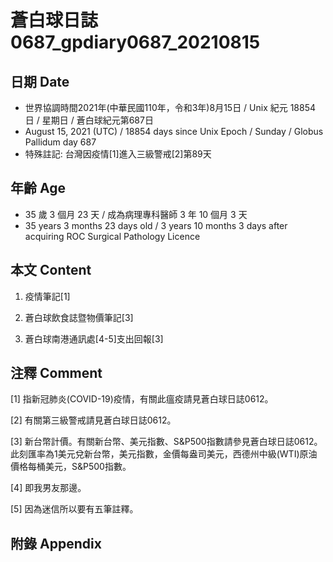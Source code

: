 [_metadata_:encoding]: - "utf-8"
[_metadata_:language]: - "zh-Hant-TW"
[_metadata_:fileformat]: - "markdown"
[_metadata_:MIME_type]: - "text/plain"
[_metadata_:markdown_version]: - "commonmark version 0.29"
[_metadata_:markdown_spec]: - "https://spec.commonmark.org/0.29/"

# 蒼白球日誌0687_gpdiary0687_20210815 #

## 日期 Date ##

* 世界協調時間2021年(中華民國110年，令和3年)8月15日 / Unix 紀元 18854 日 / 星期日 / 蒼白球紀元第687日
* August 15, 2021 (UTC) / 18854 days since Unix Epoch / Sunday / Globus Pallidum day 687
* 特殊註記: 台灣因疫情[1]進入三級警戒[2]第89天

## 年齡 Age ##

* 35 歲 3 個月 23 天 / 成為病理專科醫師 3 年 10 個月 3 天
* 35 years 3 months 23 days old / 3 years 10 months 3 days after acquiring ROC Surgical Pathology Licence

## 本文 Content ##

1. 疫情筆記[1]

    
2. 蒼白球飲食誌暨物價筆記[3]

    
3. 蒼白球南港通訊處[4-5]支出回報[3]

    

## 注釋 Comment ##

[1] 指新冠肺炎(COVID-19)疫情，有關此瘟疫請見蒼白球日誌0612。


[2] 有關第三級警戒請見蒼白球日誌0612。


[3] 新台幣計價。有關新台幣、美元指數、S&P500指數請參見蒼白球日誌0612。此刻匯率為1美元兌新台幣，美元指數，金價每盎司美元，西德州中級(WTI)原油價格每桶美元，S&P500指數。


[4] 即我男友那邊。


[5] 因為迷信所以要有五筆註釋。



## 附錄 Appendix ##

